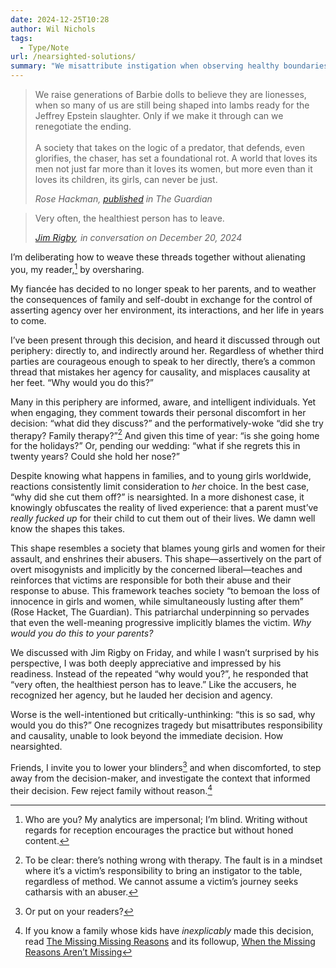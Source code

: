 ```yaml
---
date: 2024-12-25T10:28
author: Wil Nichols
tags:
  - Type/Note
url: /nearsighted-solutions/
summary: "We misattribute instigation when observing healthy boundaries."
---
```


> We raise generations of Barbie dolls to believe they are lionesses, when so many of us are still being shaped into lambs ready for the Jeffrey Epstein slaughter. Only if we make it through can we renegotiate the ending. <br /><br />
> A society that takes on the logic of a predator, that defends, even glorifies, the chaser, has set a foundational rot. A world that loves its men not just far more than it loves its women, but more even than it loves its children, its girls, can never be just.
>
> <cite>Rose Hackman, [published](https://www.theguardian.com/society/2024/mar/21/what-is-grooming-relationship-abuse?/?src=longreads) in The Guardian</cite>

> Very often, the healthiest person has to leave.
>
> <cite>[Jim Rigby](http://jimrigby.org), in conversation on December 20, 2024</cite>

I’m deliberating how to weave these threads together without alienating you, my reader,[^1] by oversharing. 

My fiancée has decided to no longer speak to her parents, and to weather the consequences of family and self-doubt in exchange for the control of asserting agency over her environment, its interactions, and her life in years to come. 

I’ve been present through this decision, and heard it discussed through out periphery: directly to, and indirectly around her. Regardless of whether third parties are courageous enough to speak to her directly, there’s a common thread that mistakes her agency for causality, and misplaces causality at her feet. “Why would you do this?”

Many in this periphery are informed, aware, and intelligent individuals. Yet when engaging, they comment towards their personal discomfort in her decision: “what did they discuss?” and the performatively-woke “did she try therapy? Family therapy?”[^2] And given this time of year: “is she going home for the holidays?” Or, pending our wedding: “what if she regrets this in twenty years? Could she hold her nose?”

Despite knowing what happens in families, and to young girls worldwide, reactions consistently limit consideration to _her_ choice. In the best case, “why did she cut them off?” is nearsighted. In a more dishonest case, it knowingly obfuscates the reality of lived experience: that a parent must’ve _really fucked up_ for their child to cut them out of their lives. We damn well know the shapes this takes.

This shape resembles a society that blames young girls and women for their assault, and enshrines their abusers. This shape—assertively on the part of overt misogynists and implicitly by the concerned liberal—teaches and reinforces that victims are responsible for both their abuse and their response to abuse. This framework teaches society “to bemoan the loss of innocence in girls and women, while simultaneously lusting after them” (Rose Hacket, The Guardian). This patriarchal underpinning so pervades that even the well-meaning progressive implicitly blames the victim. _Why would you do this to your parents?_

We discussed with Jim Rigby on Friday, and while I wasn’t surprised by his perspective, I was both deeply appreciative and impressed by his readiness. Instead of the repeated “why would you?”, he responded that “very often, the healthiest person has to leave.” Like the accusers, he recognized her agency, but he lauded her decision and agency. 

Worse is the well-intentioned but critically-unthinking: “this is so sad, why would you do this?” One recognizes tragedy but misattributes responsibility and causality, unable to look beyond the immediate decision. How nearsighted.

Friends, I invite you to lower your blinders[^3] and when discomforted, to step away from the decision-maker, and investigate the context that informed their decision. Few reject family without reason.[^4]

[^1]: Who are you? My analytics are impersonal; I’m blind. Writing without regards for reception encourages the practice but without honed content. 

[^2]: To be clear: there’s nothing wrong with therapy. The fault is in a mindset where it’s a victim’s responsibility to bring an instigator to the table, regardless of method. We cannot assume a victim’s journey seeks catharsis with an abuser.

[^3]: Or put on your readers?

[^4]: If you know a family whose kids have _inexplicably_ made this decision, read [The Missing Missing Reasons](https://www.issendai.com/psychology/estrangement/missing-missing-reasons.html) and its followup, [When the Missing Reasons Aren’t Missing](https://www.issendai.com/psychology/estrangement/missing-reasons-given.html)

